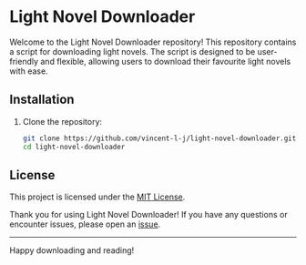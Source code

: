 # Light Novel Downloader

Welcome to the Light Novel Downloader repository!
This repository contains a script for downloading light novels.
The script is designed to be user-friendly and flexible,
allowing users to download their favourite light novels with ease.

## Installation

1. Clone the repository:

   ```bash
   git clone https://github.com/vincent-l-j/light-novel-downloader.git
   cd light-novel-downloader
   ```

## License

This project is licensed under the [MIT License](LICENSE.md).

Thank you for using Light Novel Downloader!
If you have any questions or encounter issues, please open an
[issue](https://github.com/vincent-l-j/project-template/issues).

---

Happy downloading and reading!
